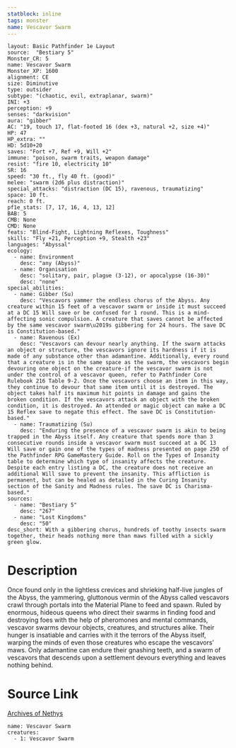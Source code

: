 ```yaml
---
statblock: inline
tags: monster
name: Vescavor Swarm
---
```

```statblock
layout: Basic Pathfinder 1e Layout
source:  "Bestiary 5"
Monster_CR: 5
name: Vescavor Swarm
Monster_XP: 1600
alignment: CE
size: Diminutive
type: outsider
subtype: "(chaotic, evil, extraplanar, swarm)"
INI: +3
perception: +9
senses: "darkvision"
aura: "gibber"
AC: "19, touch 17, flat-footed 16 (dex +3, natural +2, size +4)"
HP: 47
HP_extra: ""
HD: 5d10+20
saves: "Fort +7, Ref +9, Will +2"
immune: "poison, swarm traits, weapon damage"
resist: "fire 10, electricity 10"
SR: 16
speed: "30 ft., fly 40 ft. (good)"
melee: "swarm (2d6 plus distraction)"
special_attacks: "distraction (DC 15), ravenous, traumatizing"
space: 10 ft.
reach: 0 ft.
pf1e_stats: [7, 17, 16, 4, 13, 12]
BAB: 5
CMB: None
CMD: None
feats: "Blind-Fight, Lightning Reflexes, Toughness"
skills: "Fly +21, Perception +9, Stealth +23"
languages: "Abyssal"
ecology:
  - name: Environment
    desc: "any (Abyss)"
  - name: Organisation
    desc: "solitary, pair, plague (3-12), or apocalypse (16-30)"
    desc: "none"
special_abilities:
  - name: Gibber (Su)
    desc: "Vescavors yammer the endless chorus of the Abyss. Any creature within 15 feet of a vescavor swarm or inside it must succeed at a DC 15 Will save or be confused for 1 round. This is a mind-affecting sonic compulsion. A creature that saves cannot be affected by the same vescavor swarm\u2019s gibbering for 24 hours. The save DC is Constitution-based."
  - name: Ravenous (Ex)
    desc: "Vescavors can devour nearly anything. If the swarm attacks an object or structure, the vescavors ignore its hardness if it is made of any substance other than adamantine. Additionally, every round that a creature is in the same space as the swarm, the vescavors begin devouring one object on the creature-if the vescavor swarm is not under the control of a vescavor queen, refer to Pathfinder Core Rulebook 216 Table 9-2. Once the vescavors choose an item in this way, they continue to devour that same item until it is destroyed. The object takes half its maximum hit points in damage and gains the broken condition. If the vescavors attack an object with the broken condition, it is destroyed. An attended or magic object can make a DC 15 Reflex save to negate this effect. The save DC is Constitution-based."
  - name: Traumatizing (Su)
    desc: "Enduring the presence of a vescavor swarm is akin to being trapped in the Abyss itself. Any creature that spends more than 3 consecutive rounds inside a vescavor swarm must succeed at a DC 13 Will save or gain one of the types of madness presented on page 250 of the Pathfinder RPG GameMastery Guide. Roll on the Types of Insanity table to determine which type of insanity affects the creature. Despite each entry listing a DC, the creature does not receive an additional Will save to prevent the insanity. This affliction is permanent, but can be healed as detailed in the Curing Insanity section of the Sanity and Madness rules. The save DC is Charisma-based."
sources:
  - name: "Bestiary 5"
    desc: "267"
  - name: "Lost Kingdoms"
    desc: "50"
desc_short: With a gibbering chorus, hundreds of toothy insects swarm together, their heads nothing more than maws filled with a sickly green glow.
```
# Description
Once found only in the lightless crevices and shrieking half-live jungles of the Abyss, the yammering, gluttonous vermin of the Abyss called vescavors crawl through portals into the Material Plane to feed and spawn. Ruled by enormous, hideous queens who direct their swarms in finding food and destroying foes with the help of pheromones and mental commands, vescavor swarms devour objects, creatures, and structures alike. Their hunger is insatiable and carries with it the terrors of the Abyss itself, warping the minds of even those creatures who escape the vescavors’ maws. Only adamantine can endure their gnashing teeth, and a swarm of vescavors that descends upon a settlement devours everything and leaves nothing behind.
# Source Link
[Archives of Nethys](https://aonprd.com/MonsterDisplay.aspx?ItemName=Vescavor%20Swarm)
```encounter-table
name: Vescavor Swarm
creatures:
  - 1: Vescavor Swarm
```
